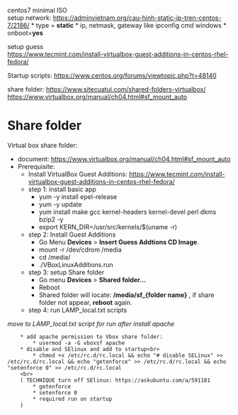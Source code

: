 centos7 minimal ISO<br>
setup network: https://adminvietnam.org/cau-hinh-static-ip-tren-centos-7/2186/
    * type = __static__
    * ip, netmask, gateway like ipconfig cmd windows
    * onboot=__yes__

setup guess<br> 
https://www.tecmint.com/install-virtualbox-guest-additions-in-centos-rhel-fedora/

Startup scripts: https://www.centos.org/forums/viewtopic.php?t=48140

share folder: https://www.sitecuatui.com/shared-folders-virtualbox/
https://www.virtualbox.org/manual/ch04.html#sf_mount_auto


# Share folder
Virtual box share folder:
* document: https://www.virtualbox.org/manual/ch04.html#sf_mount_auto
* Prerequisite: 
    * Install VirtualBox Guest Additions: https://www.tecmint.com/install-virtualbox-guest-additions-in-centos-rhel-fedora/
    * step 1: install basic app     
        * yum -y install epel-release
        * yum -y update
        * yum install make gcc kernel-headers kernel-devel perl dkms bzip2 -y
        * export KERN_DIR=/usr/src/kernels/$(uname -r)
    * step 2: Install Guest Additions
        * Go Menu __Devices__ > __Insert Guess Addtions CD Image__.
        * mount -r /dev/cdrom /media
        * cd /media/
        * ./VBoxLinuxAdditions.run
    * step 3: setup Share folder
        * Go menu __Devices__ > **Shared folder...**
        * Reboot
        * Shared folder will locate: **/media/sf_{folder name}** , if share folder not appear, __reboot__ again.
    * step 4: run LAMP_local.txt scripts 
 
 
 _move to LAMP_local.txt script for run after install apache_
 
		* add apache permission to Vbox share folder:  
		    * usermod -a -G vboxsf apache
		* disable and SElinux and add to startup<br>
		    * chmod +x /etc/rc.d/rc.local && echo "# disable SELinux" >> /etc/rc.d/rc.local && echo "getenforce" >> /etc/rc.d/rc.local && echo "setenforce 0" >> /etc/rc.d/rc.local
		<br>
		( TECHNIQUE turn off SElinux: https://askubuntu.com/a/591181  
			* getenforce
			* setenforce 0
			* required run on startup
		)
			
        